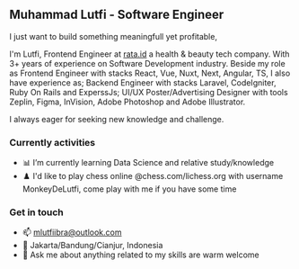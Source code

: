 ## Muhammad Lutfi - Software Engineer

I just want to build something meaningfull yet profitable,

I'm Lutfi, Frontend Engineer at [rata.id](http://rata.id) a health & beauty tech company. With 3+ years of experience on Software Development industry. Beside my role as Frontend Engineer with stacks React, Vue, Nuxt, Next, Angular, TS, I also have experience as; Backend Engineer with stacks Laravel, CodeIgniter, Ruby On Rails and ExperssJs; UI/UX Poster/Advertising Designer with tools Zeplin, Figma, InVision, Adobe Photoshop and Adobe Illustrator. 

I always eager for seeking new knowledge and challenge.

### Currently activities
- 📊 I’m currently learning Data Science and relative study/knowledge
- ♟️ I'd like to play chess online @chess.com/lichess.org with username MonkeyDeLutfi, come play with me if you have some time

### Get in touch
- 📫 mlutfiibra@outlook.com
- 📍 Jakarta/Bandung/Cianjur, Indonesia
- 💬 Ask me about anything related to my skills are warm welcome
